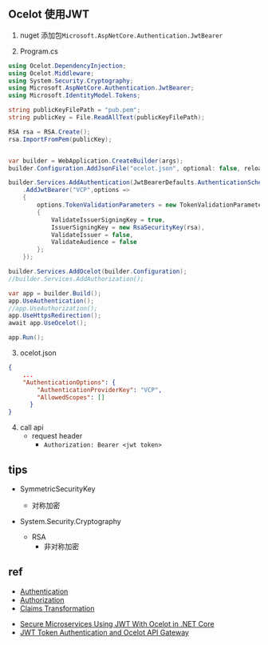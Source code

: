 ## Ocelot 使用JWT
1. nuget 添加包`Microsoft.AspNetCore.Authentication.JwtBearer`

2. Program.cs
```c#
using Ocelot.DependencyInjection;
using Ocelot.Middleware;
using System.Security.Cryptography;
using Microsoft.AspNetCore.Authentication.JwtBearer;
using Microsoft.IdentityModel.Tokens;

string publicKeyFilePath = "pub.pem";
string publicKey = File.ReadAllText(publicKeyFilePath);

RSA rsa = RSA.Create();
rsa.ImportFromPem(publicKey);


var builder = WebApplication.CreateBuilder(args);
builder.Configuration.AddJsonFile("ocelot.json", optional: false, reloadOnChange: true);

builder.Services.AddAuthentication(JwtBearerDefaults.AuthenticationScheme)
    .AddJwtBearer("VCP",options =>
    {
        options.TokenValidationParameters = new TokenValidationParameters
        {
            ValidateIssuerSigningKey = true,
            IssuerSigningKey = new RsaSecurityKey(rsa),
            ValidateIssuer = false,
            ValidateAudience = false
        };
    });

builder.Services.AddOcelot(builder.Configuration);
//builder.Services.AddAuthorization();

var app = builder.Build();
app.UseAuthentication();
//app.UseAuthorization();
app.UseHttpsRedirection();
await app.UseOcelot();

app.Run();
```

3. ocelot.json

```json
{
    ...
    "AuthenticationOptions": {
        "AuthenticationProviderKey": "VCP",
        "AllowedScopes": []
      }
}
```

4. call api
    + request header
        + `Authorization: Bearer <jwt token>`


## tips
+ SymmetricSecurityKey
    + 对称加密

+ System.Security.Cryptography
    + RSA
        + 非对称加密

## ref
+ [Authentication](https://ocelot.readthedocs.io/en/latest/features/authentication.html)
+ [Authorization](https://ocelot.readthedocs.io/en/latest/features/authorization.html)
+ [Claims Transformation](https://ocelot.readthedocs.io/en/latest/features/claimstransformation.html)
<!-- samples -->
+ [Secure Microservices Using JWT With Ocelot in .NET Core](https://code-maze.com/dotnetcore-secure-microservices-jwt-ocelot/)
+ [JWT Token Authentication and Ocelot API Gateway](http://www.developerin.net/a/85-Ocelot-API-Gateway/146-JWT-Token-Authentication-and-Ocelot-API-Gateway)
